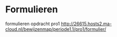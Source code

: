 # Formulieren
formulieren opdracht pro1
http://26615.hosts2.ma-cloud.nl/bewijzenmap/periode1.1/pro1/formulier/
